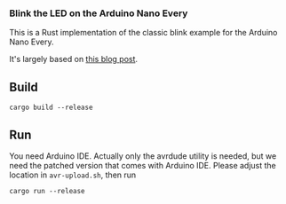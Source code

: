 ### Blink the LED on the Arduino Nano Every
This is a Rust implementation of the classic blink example for the
Arduino Nano Every.

It's largely based on
[this blog post](https://snowgoons.ro/posts/2020-11-11-compiling-rust-for-arduino-nano-every-part-one/).

## Build
```
cargo build --release
```

## Run
You need Arduino IDE. Actually only the avrdude utility is needed, but we
need the patched version that comes with Arduino IDE. Please adjust the
location in `avr-upload.sh`, then run
```
cargo run --release
```
